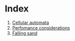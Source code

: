 # Index

1. [Cellular automata](cellular_automata.md)
2. [Perfomance considerations](perfomance.md)
3. [Falling sand](falling_sand.md)
